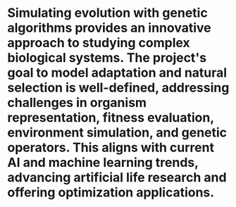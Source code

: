 # Simulating evolution with genetic algorithms provides an innovative approach to studying complex biological systems. The project's goal to model adaptation and natural selection is well-defined, addressing challenges in organism representation, fitness evaluation, environment simulation, and genetic operators. This aligns with current AI and machine learning trends, advancing artificial life research and offering optimization applications.
